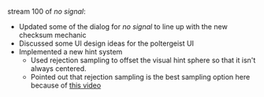 stream 100 of _no signal_:
- Updated some of the dialog for _no signal_ to line up with the new checksum mechanic
- Discussed some UI design ideas for the poltergeist UI
- Implemented a new hint system
	- Used rejection sampling to offset the visual hint sphere so that it isn't always centered.
	- Pointed out that rejection sampling is the best sampling option here because of [this video](https://www.youtube.com/watch?v=4y_nmpv-9lI)
